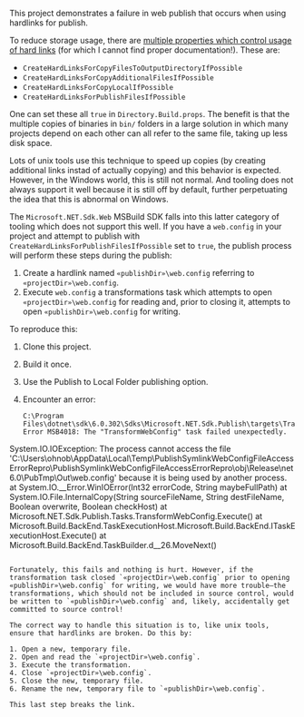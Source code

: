 This project demonstrates a failure in web publish that occurs when
using hardlinks for publish.

To reduce storage usage, there are [multiple properties which control
usage of hard links](https://github.com/dotnet/msbuild/issues/3788)
(for which I cannot find proper documentation!). These are:

* `CreateHardLinksForCopyFilesToOutputDirectoryIfPossible`
* `CreateHardLinksForCopyAdditionalFilesIfPossible`
* `CreateHardLinksForCopyLocalIfPossible`
* `CreateHardLinksForPublishFilesIfPossible`

One can set these all `true` in `Directory.Build.props`. The benefit
is that the multiple copies of binaries in `bin/` folders in a large
solution in which many projects depend on each other can all refer to
the same file, taking up less disk space.

Lots of unix tools use this technique to speed up copies (by creating
additional links instad of actually copying) and this behavior is
expected. However, in the Windows world, this is still not normal. And
tooling does not always support it well because it is still off by
default, further perpetuating the idea that this is abnormal on
Windows.

The `Microsoft.NET.Sdk.Web` MSBuild SDK falls into this latter
category of tooling which does not support this well. If you have a
`web.config` in your project and attempt to publish with
`CreateHardLinksForPublishFilesIfPossible` set to `true`, the publish
process will perform these steps during the publish:

1. Create a hardlink named `«publishDir»\web.config` referring to `«projectDir»\web.config`.
2. Execute `web.config` a transformations task which attempts to open `«projectDir»\web.config` for reading and, prior to closing it, attempts to open `«publishDir»\web.config` for writing.

To reproduce this:

1. Clone this project.
2. Build it once.
3. Use the Publish to Local Folder publishing option.
4. Encounter an error:

   ```
   C:\Program Files\dotnet\sdk\6.0.302\Sdks\Microsoft.NET.Sdk.Publish\targets\TransformTargets\Microsoft.NET.Sdk.Publish.TransformFiles.targets(50,5): Error MSB4018: The "TransformWebConfig" task failed unexpectedly.
System.IO.IOException: The process cannot access the file 'C:\Users\ohnob\AppData\Local\Temp\PublishSymlinkWebConfigFileAccessErrorRepro\PublishSymlinkWebConfigFileAccessErrorRepro\obj\Release\net6.0\PubTmp\Out\web.config' because it is being used by another process.
      at System.IO.__Error.WinIOError(Int32 errorCode, String maybeFullPath)
      at System.IO.File.InternalCopy(String sourceFileName, String destFileName, Boolean overwrite, Boolean checkHost)
      at Microsoft.NET.Sdk.Publish.Tasks.TransformWebConfig.Execute()
      at Microsoft.Build.BackEnd.TaskExecutionHost.Microsoft.Build.BackEnd.ITaskExecutionHost.Execute()
      at Microsoft.Build.BackEnd.TaskBuilder.<ExecuteInstantiatedTask>d__26.MoveNext()
   ```

Fortunately, this fails and nothing is hurt. However, if the
transformation task closed `«projectDir»\web.config` prior to opening
«publishDir»\web.config` for writing, we would have more trouble—the
transformations, which should not be included in source control, would
be written to `«publishDir»\web.config` and, likely, accidentally get
committed to source control!

The correct way to handle this situation is to, like unix tools,
ensure that hardlinks are broken. Do this by:

1. Open a new, temporary file.
2. Open and read the `«projectDir»\web.config`.
3. Execute the transformation.
4. Close `«projectDir»\web.config`.
5. Close the new, temporary file.
6. Rename the new, temporary file to `«publishDir»\web.config`.

This last step breaks the link.
